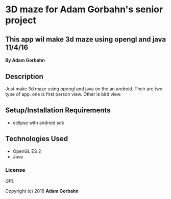 # 3D maze for Adam Gorbahn's senior project

## This app wil make 3d maze using opengl and java  11/4/16

#### By **Adam Gorbahn**

## Description
Just make 3d maze using opengl and java on the an android. Their are two type of app. one is first person view. Other is bird view.

## Setup/Installation Requirements

* eclipse with android sdk

## Technologies Used

* OpenGL ES 2
* Java

### License

*GPL*

Copyright (c) 2016 **Adam Gorbahn**
